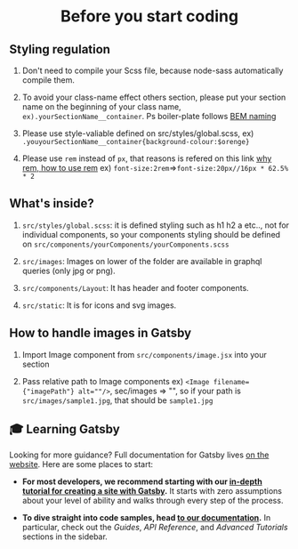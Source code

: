 <h1 align="center">
  Before you start coding
</h1>

## Styling regulation
1. Don't need to compile your Scss file, because node-sass automatically compile them.

1. To avoid your class-name effect others section, please put your section name on the beginning of your class name, 
   `ex).yourSectionName__container`. Ps boiler-plate follows [BEM naming](https://css-tricks.com/using-sass-control-scope-bem-naming/)
   
1. Please use style-valiable defined on src/styles/global.scss, 
  ex) `.youyourSectionName__container{background-colour:$orenge}`
  
1. Please use `rem` instead of `px`, that reasons is refered on this link [why rem, how to use rem](https://www.sitepoint.com/understanding-and-using-rem-units-in-css/) ex) `font-size:2rem`=>`font-size:20px//16px * 62.5% * 2`


## What's inside?

1. `src/styles/global.scss`: it is defined styling such as h1 h2 a etc.., not for individual components, so your components styling should be defined on `src/components/yourComponents/yourComponents.scss`

2. `src/images`: Images on lower of the folder are available in graphql queries (only jpg or png).

3. `src/components/Layout`: It has header and footer components.

4. `src/static`: It is for icons and svg images.


## How to handle images in Gatsby

 1. Import Image component from `src/components/image.jsx` into your section
 
 2. Pass relative path to Image components ex) `<Image filename={"imagePath"} alt=""/>`, sec/images => "", so if your path is `src/images/sample1.jpg`, that should be `sample1.jpg`


## 🎓 Learning Gatsby

Looking for more guidance? Full documentation for Gatsby lives [on the website](https://www.gatsbyjs.org/). Here are some places to start:

- **For most developers, we recommend starting with our [in-depth tutorial for creating a site with Gatsby](https://www.gatsbyjs.org/tutorial/).** It starts with zero assumptions about your level of ability and walks through every step of the process.

- **To dive straight into code samples, head [to our documentation](https://www.gatsbyjs.org/docs/).** In particular, check out the _Guides_, _API Reference_, and _Advanced Tutorials_ sections in the sidebar.


